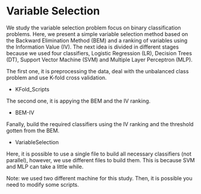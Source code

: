 # Variable Selection 

We study the variable selection problem focus on binary classification problems.
Here, we present a simple variable selection method based on the Backward Elimination Method (BEM) and a ranking of variables using the Information Value (IV).
The next idea is divided in different stages because we used four classifiers, Logistic Regression (LR), Decision Trees (DT), Support Vector Machine (SVM) and Multiple Layer Perceptron (MLP).

The first one, it is preprocessing the data, deal with the unbalanced class problem and use K-fold cross validation.

- KFold_Scripts

The second one, it is appying the BEM and the IV ranking.

- BEM-IV

Fanally, build the required classifiers using the IV ranking and the threshold gotten from the BEM.

- VariableSelection

Here, it is possible to use a single file to build all necessary classifiers (not parallel), however, we use different files to build them.
This is because SVM and MLP can take a little while.


Note: we used two different machine for this study. Then, it is possible you need to modify some scripts.
